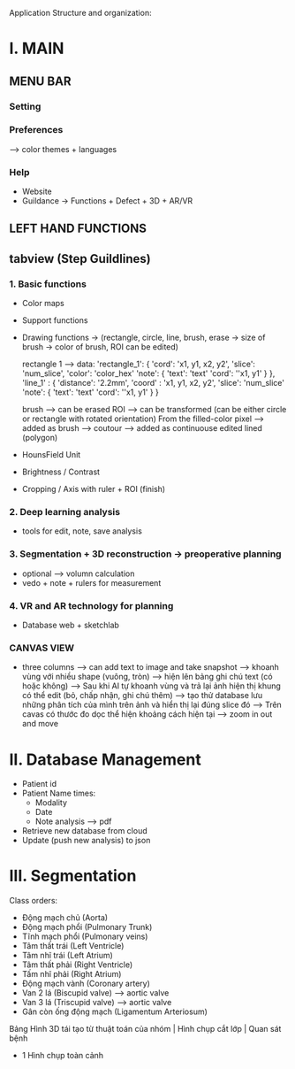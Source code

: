 Application Structure and organization:

# I. MAIN 
## MENU BAR
### Setting
### Preferences 
--> color themes + languages

### Help 
* Website 
* Guildance 
-> Functions + Defect + 3D + AR/VR

## LEFT HAND FUNCTIONS
## tabview (Step Guildlines)
### 1. Basic functions 
- Color maps
- Support functions
- Drawing functions -> (rectangle, circle, line, brush, erase -> size of brush -> color of brush, ROI can be edited)

    rectangle 1 --> data:
        'rectangle_1': {
            'cord': 'x1, y1, x2, y2',
            'slice': 'num_slice',
            'color': 'color_hex'
            'note': {
                'text': 'text'
                'cord': ''x1, y1'
            }
        },
        'line_1' : {
            'distance': '2.2mm',
            'coord' : 'x1, y1, x2, y2',
            'slice': 'num_slice'
            'note': {
                'text': 'text'
                'cord': ''x1, y1'
            }
        }
        
    brush --> can be erased
    ROI --> can be transformed (can be either circle or rectangle with rotated orientation)
    From the filled-color pixel --> added as brush --> coutour --> added as continuouse edited lined (polygon)
    
- HounsField Unit
- Brightness / Contrast
- Cropping / Axis with ruler + ROI (finish)

### 2. Deep learning analysis
- tools for edit, note, save analysis

### 3. Segmentation + 3D reconstruction -> preoperative planning
- optional --> volumn calculation
- vedo + note + rulers for measurement

### 4. VR and AR technology for planning
- Database web + sketchlab

### CANVAS VIEW
- three columns --> can add text to image and take snapshot
                --> khoanh vùng với nhiều shape (vuông, tròn) --> hiện lên bảng ghi chú text (có hoặc không)
                --> Sau khi AI tự khoanh vùng và trả lại ảnh hiện thị khung có thể edit (bỏ, chấp nhận, ghi chú thêm)
                --> tạo thử database lưu những phân tích của mình trên ảnh và hiển thị lại đúng slice đó 
                --> Trên cavas có thước đo dọc thể hiện khoảng cách hiện tại
                --> zoom in out and move


# II. Database Management 
- Patient id
- Patient Name
    times:
    - Modality
    - Date
    - Note analysis --> pdf
- Retrieve new database from cloud
- Update (push new analysis) to json

# III. Segmentation
Class orders:
- Động mạch chủ (Aorta)
- Động mạch phổi (Pulmonary Trunk)
- Tĩnh mạch phổi (Pulmonary veins)
- Tâm thất trái (Left Ventricle)
- Tâm nhĩ trái (Left Atrium)
- Tâm thất phải (Right Ventricle)
- Tấm nhĩ phải (Right Atrium)
- Động mạch vành (Coronary artery)
- Van 2 lá (Biscupid valve) --> aortic valve
- Van 3 lá (Triscupid valve) --> aortic valve
- Gân còn ống động mạch (Ligamentum Arteriosum)


Bảng 
Hình 3D tái tạo từ thuật toán của nhóm | Hình chụp cắt lớp | Quan sát bệnh
+ 1 Hình chụp toàn cảnh